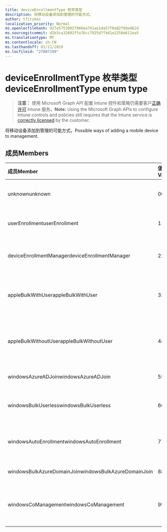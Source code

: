 ```yaml
---
title: deviceEnrollmentType 枚举类型
description: 将移动设备添加到管理的可能方式。
author: tfitzmac
localization_priority: Normal
ms.openlocfilehash: d27e57538927966ea741ae1da57f0a02f9de862d
ms.sourcegitcommit: d2b3ca32602ffa76cc7925d7f4d1e2258e611ea5
ms.translationtype: MT
ms.contentlocale: zh-CN
ms.lasthandoff: 01/11/2019
ms.locfileid: "27807199"
---
```

# <a name="deviceenrollmenttype-enum-type"></a><span data-ttu-id="8fdbb-103">deviceEnrollmentType 枚举类型</span><span class="sxs-lookup"><span data-stu-id="8fdbb-103">deviceEnrollmentType enum type</span></span>

> <span data-ttu-id="8fdbb-104">**注意：** 使用 Microsoft Graph API 配置 Intune 控件和策略仍需要客户[正确许可](https://go.microsoft.com/fwlink/?linkid=839381) Intune 服务。</span><span class="sxs-lookup"><span data-stu-id="8fdbb-104">**Note:** Using the Microsoft Graph APIs to configure Intune controls and policies still requires that the Intune service is [correctly licensed](https://go.microsoft.com/fwlink/?linkid=839381) by the customer.</span></span>

<span data-ttu-id="8fdbb-105">将移动设备添加到管理的可能方式。</span><span class="sxs-lookup"><span data-stu-id="8fdbb-105">Possible ways of adding a mobile device to management.</span></span>

## <a name="members"></a><span data-ttu-id="8fdbb-106">成员</span><span class="sxs-lookup"><span data-stu-id="8fdbb-106">Members</span></span>
|<span data-ttu-id="8fdbb-107">成员</span><span class="sxs-lookup"><span data-stu-id="8fdbb-107">Member</span></span>|<span data-ttu-id="8fdbb-108">值</span><span class="sxs-lookup"><span data-stu-id="8fdbb-108">Value</span></span>|<span data-ttu-id="8fdbb-109">Description</span><span class="sxs-lookup"><span data-stu-id="8fdbb-109">Description</span></span>|
|:---|:---|:---|
|<span data-ttu-id="8fdbb-110">unknown</span><span class="sxs-lookup"><span data-stu-id="8fdbb-110">unknown</span></span>|<span data-ttu-id="8fdbb-111">0</span><span class="sxs-lookup"><span data-stu-id="8fdbb-111">0</span></span>|<span data-ttu-id="8fdbb-112">默认值，注册类型不是收集的。</span><span class="sxs-lookup"><span data-stu-id="8fdbb-112">Default value, enrollment type was not collected.</span></span>|
|<span data-ttu-id="8fdbb-113">userEnrollment</span><span class="sxs-lookup"><span data-stu-id="8fdbb-113">userEnrollment</span></span>|<span data-ttu-id="8fdbb-114">1</span><span class="sxs-lookup"><span data-stu-id="8fdbb-114">1</span></span>|<span data-ttu-id="8fdbb-115">通过 BYOD 通道用户驱动的注册。</span><span class="sxs-lookup"><span data-stu-id="8fdbb-115">User driven enrollment through BYOD channel.</span></span>|
|<span data-ttu-id="8fdbb-116">deviceEnrollmentManager</span><span class="sxs-lookup"><span data-stu-id="8fdbb-116">deviceEnrollmentManager</span></span>|<span data-ttu-id="8fdbb-117">2</span><span class="sxs-lookup"><span data-stu-id="8fdbb-117">2</span></span>|<span data-ttu-id="8fdbb-118">用户注册使用设备注册管理器帐户。</span><span class="sxs-lookup"><span data-stu-id="8fdbb-118">User enrollment with a device enrollment manager account.</span></span>|
|<span data-ttu-id="8fdbb-119">appleBulkWithUser</span><span class="sxs-lookup"><span data-stu-id="8fdbb-119">appleBulkWithUser</span></span>|<span data-ttu-id="8fdbb-120">3</span><span class="sxs-lookup"><span data-stu-id="8fdbb-120">3</span></span>|<span data-ttu-id="8fdbb-121">Apple 批量注册及用户质询 （DEP、 Apple 配置器）。</span><span class="sxs-lookup"><span data-stu-id="8fdbb-121">Apple bulk enrollment with user challenge (DEP, Apple Configurator).</span></span>|
|<span data-ttu-id="8fdbb-122">appleBulkWithoutUser</span><span class="sxs-lookup"><span data-stu-id="8fdbb-122">appleBulkWithoutUser</span></span>|<span data-ttu-id="8fdbb-123">4</span><span class="sxs-lookup"><span data-stu-id="8fdbb-123">4</span></span>|<span data-ttu-id="8fdbb-124">Apple 批量注册没有用户质询 （DEP，Apple 配置器 Mobile 配置）。</span><span class="sxs-lookup"><span data-stu-id="8fdbb-124">Apple bulk enrollment without user challenge (DEP, Apple Configurator, Mobile Config).</span></span>|
|<span data-ttu-id="8fdbb-125">windowsAzureADJoin</span><span class="sxs-lookup"><span data-stu-id="8fdbb-125">windowsAzureADJoin</span></span>|<span data-ttu-id="8fdbb-126">5</span><span class="sxs-lookup"><span data-stu-id="8fdbb-126">5</span></span>|<span data-ttu-id="8fdbb-127">Windows Azure AD 10 加入。</span><span class="sxs-lookup"><span data-stu-id="8fdbb-127">Windows 10 Azure AD Join.</span></span>|
|<span data-ttu-id="8fdbb-128">windowsBulkUserless</span><span class="sxs-lookup"><span data-stu-id="8fdbb-128">windowsBulkUserless</span></span>|<span data-ttu-id="8fdbb-129">6</span><span class="sxs-lookup"><span data-stu-id="8fdbb-129">6</span></span>|<span data-ttu-id="8fdbb-130">Windows 10 批量注册通过 ICD 证书。</span><span class="sxs-lookup"><span data-stu-id="8fdbb-130">Windows 10 Bulk enrollment through ICD with certificate.</span></span>|
|<span data-ttu-id="8fdbb-131">windowsAutoEnrollment</span><span class="sxs-lookup"><span data-stu-id="8fdbb-131">windowsAutoEnrollment</span></span>|<span data-ttu-id="8fdbb-132">7</span><span class="sxs-lookup"><span data-stu-id="8fdbb-132">7</span></span>|<span data-ttu-id="8fdbb-133">Windows 10 自动注册。</span><span class="sxs-lookup"><span data-stu-id="8fdbb-133">Windows 10 automatic enrollment.</span></span> <span data-ttu-id="8fdbb-134">（添加工作帐户）</span><span class="sxs-lookup"><span data-stu-id="8fdbb-134">(Add work account)</span></span>|
|<span data-ttu-id="8fdbb-135">windowsBulkAzureDomainJoin</span><span class="sxs-lookup"><span data-stu-id="8fdbb-135">windowsBulkAzureDomainJoin</span></span>|<span data-ttu-id="8fdbb-136">8</span><span class="sxs-lookup"><span data-stu-id="8fdbb-136">8</span></span>|<span data-ttu-id="8fdbb-137">Windows 10 批量 Azure AD 加入。</span><span class="sxs-lookup"><span data-stu-id="8fdbb-137">Windows 10 bulk Azure AD Join.</span></span>|
|<span data-ttu-id="8fdbb-138">windowsCoManagement</span><span class="sxs-lookup"><span data-stu-id="8fdbb-138">windowsCoManagement</span></span>|<span data-ttu-id="8fdbb-139">9</span><span class="sxs-lookup"><span data-stu-id="8fdbb-139">9</span></span>|<span data-ttu-id="8fdbb-140">Windows 10 共同管理触发自动执行某些操作或组策略。</span><span class="sxs-lookup"><span data-stu-id="8fdbb-140">Windows 10 co-management triggered by AutoPilot or Group Policy.</span></span>|



